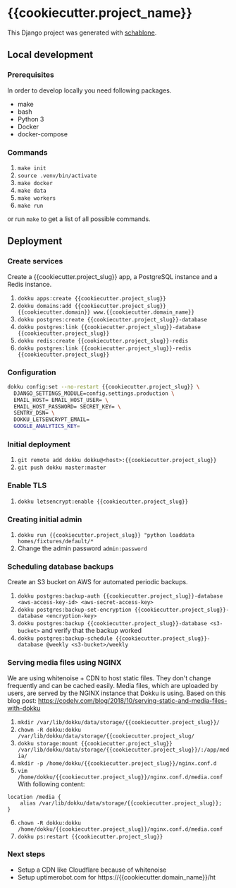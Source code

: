# {{cookiecutter.project_name}}

This Django project was generated with [schablone](https://github.com/joseferben/schablone).

## Local development

### Prerequisites
In order to develop locally you need following packages.

- make
- bash
- Python 3
- Docker
- docker-compose

### Commands
1. `make init`
2. `source .venv/bin/activate`
3. `make docker`
4. `make data`
5. `make workers`
6. `make run`

or run `make` to get a list of all possible commands.

## Deployment

### Create services
Create a {{cookiecutter.project_slug}} app, a PostgreSQL instance and a Redis instance.
1. `dokku apps:create {{cookiecutter.project_slug}}`
2. `dokku domains:add {{cookiecutter.project_slug}} {{cookiecutter.domain}} www.{{cookiecutter.domain_name}}`
3. `dokku postgres:create {{cookiecutter.project_slug}}-database`
4. `dokku postgres:link {{cookiecutter.project_slug}}-database {{cookiecutter.project_slug}}`
5. `dokku redis:create {{cookiecutter.project_slug}}-redis`
6. `dokku postgres:link {{cookiecutter.project_slug}}-redis {{cookiecutter.project_slug}}`

### Configuration
```sh
dokku config:set --no-restart {{cookiecutter.project_slug}} \
  DJANGO_SETTINGS_MODULE=config.settings.production \
  EMAIL_HOST= EMAIL_HOST_USER= \
  EMAIL_HOST_PASSWORD= SECRET_KEY= \
  SENTRY_DSN= \
  DOKKU_LETSENCRYPT_EMAIL=
  GOOGLE_ANALYTICS_KEY=
```

### Initial deployment
1. `git remote add dokku dokku@<host>:{{cookiecutter.project_slug}}`
2. `git push dokku master:master`

### Enable TLS
1. `dokku letsencrypt:enable {{cookiecutter.project_slug}}`

### Creating initial admin
1. `dokku run {{cookiecutter.project_slug}} "python loaddata homes/fixtures/default/*`
2. Change the admin password `admin:password`

### Scheduling database backups
Create an S3 bucket on AWS for automated periodic backups.

1. `dokku postgres:backup-auth {{cookiecutter.project_slug}}-database <aws-access-key-id> <aws-secret-access-key>`
2. `dokku postgres:backup-set-encryption {{cookiecutter.project_slug}}-database <encryption-key>`
3. `dokku postgres:backup {{cookiecutter.project_slug}}-database <s3-bucket>` and verify that the backup worked
4. `dokku postgres:backup-schedule {{cookiecutter.project_slug}}-database @weekly <s3-bucket>/weekly`

### Serving media files using NGINX
We are using whitenoise + CDN to host static files. They don't change frequently and can be cached easily. Media files, which are uploaded by users, are served by the NGINX instance that Dokku is using.
Based on this blog post: https://codelv.com/blog/2018/10/serving-static-and-media-files-with-dokku

1. `mkdir /var/lib/dokku/data/storage/{{cookiecutter.project_slug}}/`
2. `chown -R dokku:dokku /var/lib/dokku/data/storage/{{cookiecutter.project_slug/`
3. `dokku storage:mount {{cookiecutter.project_slug}} /var/lib/dokku/data/storage/{{cookiecutter.project_slug}}/:/app/media/`
4. `mkdir -p /home/dokku/{{cookiecutter.project_slug}}/nginx.conf.d`
5. `vim /home/dokku/{{cookiecutter.project_slug}}/nginx.conf.d/media.conf`
With following content:
```nginx
location /media {
    alias /var/lib/dokku/data/storage/{{cookiecutter.project_slug}};
}
```
6. `chown -R dokku:dokku /home/dokku/{{cookiecutter.project_slug}}/nginx.conf.d/media.conf`
7. `dokku ps:restart {{cookiecutter.project_slug}}`

### Next steps
- Setup a CDN like Cloudflare because of whitenoise
- Setup uptimerobot.com for https://{{cookiecutter.domain_name}}/ht
